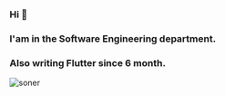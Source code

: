 ### Hi 👋
### I'am in the Software Engineering department.
### Also writing Flutter since 6 month.

![soner](https://user-images.githubusercontent.com/51439795/92331323-6177ad00-f07e-11ea-9ff9-5fdcbae9e485.gif)

